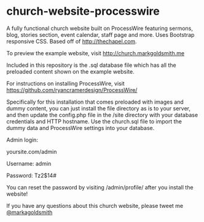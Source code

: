 # church-website-processwire
A fully functional church website built on ProcessWire featuring sermons, blog, stories section, event calendar, staff page and more. Uses Bootstrap responsive CSS. Based off of http://thechapel.com.

To preview the example website, visit http://church.markgoldsmith.me

Included in this repository is the .sql database file which has all the preloaded content shown on the example website.

For instructions on installing ProcessWire, visit https://github.com/ryancramerdesign/ProcessWire/

Specifically for this installation that comes preloaded with images and dummy content, you can just install the file directory as is to your server, and then update the config.php file in the /site directory with your database credentials and HTTP hostname. Use the church.sql file to import the dummy data and ProcessWire settings into your database.

Admin login:

yoursite.com/admin

Username: admin

Password: Tz2$14#

You can reset the password by visiting /admin/profile/ after you install the website!

If you have any questions about this church website, please tweet me [@markagoldsmith](https://twitter.com/markagoldsmith)
